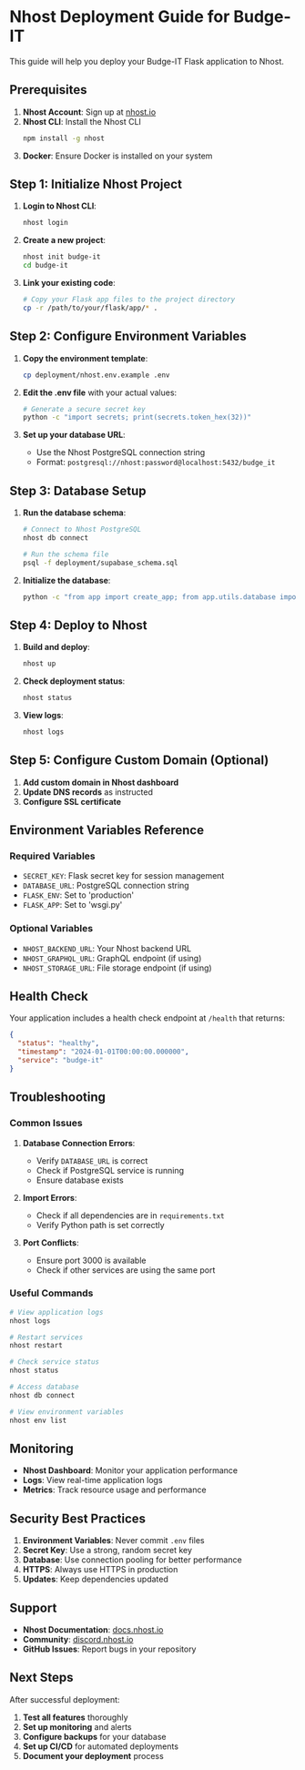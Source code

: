 # Nhost Deployment Guide for Budge-IT

This guide will help you deploy your Budge-IT Flask application to Nhost.

## Prerequisites

1. **Nhost Account**: Sign up at [nhost.io](https://nhost.io)
2. **Nhost CLI**: Install the Nhost CLI
   ```bash
   npm install -g nhost
   ```
3. **Docker**: Ensure Docker is installed on your system

## Step 1: Initialize Nhost Project

1. **Login to Nhost CLI**:
   ```bash
   nhost login
   ```

2. **Create a new project**:
   ```bash
   nhost init budge-it
   cd budge-it
   ```

3. **Link your existing code**:
   ```bash
   # Copy your Flask app files to the project directory
   cp -r /path/to/your/flask/app/* .
   ```

## Step 2: Configure Environment Variables

1. **Copy the environment template**:
   ```bash
   cp deployment/nhost.env.example .env
   ```

2. **Edit the .env file** with your actual values:
   ```bash
   # Generate a secure secret key
   python -c "import secrets; print(secrets.token_hex(32))"
   ```

3. **Set up your database URL**:
   - Use the Nhost PostgreSQL connection string
   - Format: `postgresql://nhost:password@localhost:5432/budge_it`

## Step 3: Database Setup

1. **Run the database schema**:
   ```bash
   # Connect to Nhost PostgreSQL
   nhost db connect
   
   # Run the schema file
   psql -f deployment/supabase_schema.sql
   ```

2. **Initialize the database**:
   ```bash
   python -c "from app import create_app; from app.utils.database import initialize_database; app = create_app(); initialize_database(app)"
   ```

## Step 4: Deploy to Nhost

1. **Build and deploy**:
   ```bash
   nhost up
   ```

2. **Check deployment status**:
   ```bash
   nhost status
   ```

3. **View logs**:
   ```bash
   nhost logs
   ```

## Step 5: Configure Custom Domain (Optional)

1. **Add custom domain in Nhost dashboard**
2. **Update DNS records** as instructed
3. **Configure SSL certificate**

## Environment Variables Reference

### Required Variables
- `SECRET_KEY`: Flask secret key for session management
- `DATABASE_URL`: PostgreSQL connection string
- `FLASK_ENV`: Set to 'production'
- `FLASK_APP`: Set to 'wsgi.py'

### Optional Variables
- `NHOST_BACKEND_URL`: Your Nhost backend URL
- `NHOST_GRAPHQL_URL`: GraphQL endpoint (if using)
- `NHOST_STORAGE_URL`: File storage endpoint (if using)

## Health Check

Your application includes a health check endpoint at `/health` that returns:
```json
{
  "status": "healthy",
  "timestamp": "2024-01-01T00:00:00.000000",
  "service": "budge-it"
}
```

## Troubleshooting

### Common Issues

1. **Database Connection Errors**:
   - Verify `DATABASE_URL` is correct
   - Check if PostgreSQL service is running
   - Ensure database exists

2. **Import Errors**:
   - Check if all dependencies are in `requirements.txt`
   - Verify Python path is set correctly

3. **Port Conflicts**:
   - Ensure port 3000 is available
   - Check if other services are using the same port

### Useful Commands

```bash
# View application logs
nhost logs

# Restart services
nhost restart

# Check service status
nhost status

# Access database
nhost db connect

# View environment variables
nhost env list
```

## Monitoring

- **Nhost Dashboard**: Monitor your application performance
- **Logs**: View real-time application logs
- **Metrics**: Track resource usage and performance

## Security Best Practices

1. **Environment Variables**: Never commit `.env` files
2. **Secret Key**: Use a strong, random secret key
3. **Database**: Use connection pooling for better performance
4. **HTTPS**: Always use HTTPS in production
5. **Updates**: Keep dependencies updated

## Support

- **Nhost Documentation**: [docs.nhost.io](https://docs.nhost.io)
- **Community**: [discord.nhost.io](https://discord.nhost.io)
- **GitHub Issues**: Report bugs in your repository

## Next Steps

After successful deployment:

1. **Test all features** thoroughly
2. **Set up monitoring** and alerts
3. **Configure backups** for your database
4. **Set up CI/CD** for automated deployments
5. **Document your deployment** process 